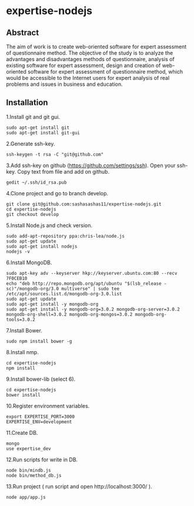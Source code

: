 expertise-nodejs
================

Abstract
-----------
   The aim of work is to create web-oriented software for expert assessment of
questionnaire method. The objective of the study is to analyze the advantages
and disadvantages methods of questionnaire, analysis of existing software for
expert assessment, design and creation of web-oriented software for expert
assessment of questionnaire method, which would be accessible to the Internet
users for expert analysis of real problems and issues in business and education.

Installation
-----------
1.Install git and git gui.

```
sudo apt-get install git
sudo apt-get install git-gui
```

2.Generate  ssh-key.

```
ssh-keygen -t rsa -C "git@github.com"
```

3.Add ssh-key on github (https://github.com/settings/ssh). Open your ssh-key. Copy text from file and add on github.

```
gedit ~/.ssh/id_rsa.pub
```

4.Clone project and go to branch develop.

```
git clone git@github.com:sashasashas11/expertise-nodejs.git
cd expertise-nodejs
git checkout develop
```

5.Install Node.js and check version.

```
sudo add-apt-repository ppa:chris-lea/node.js
sudo apt-get update
sudo apt-get install nodejs
nodejs -v
```

6.Install MongoDB.

```
sudo apt-key adv --keyserver hkp://keyserver.ubuntu.com:80 --recv 7F0CEB10
echo "deb http://repo.mongodb.org/apt/ubuntu "$(lsb_release -sc)"/mongodb-org/3.0 multiverse" | sudo tee /etc/apt/sources.list.d/mongodb-org-3.0.list
sudo apt-get update
sudo apt-get install -y mongodb-org
sudo apt-get install -y mongodb-org=3.0.2 mongodb-org-server=3.0.2 mongodb-org-shell=3.0.2 mongodb-org-mongos=3.0.2 mongodb-org-tools=3.0.2
```

7.Install Bower.

```
sudo npm install bower -g
```

8.Install nmp.

```
cd expertise-nodejs
npm install
```

9.Install bower-lib (select 6).

```
cd expertise-nodejs
bower install
```

10.Register environment variables.

```
export EXPERTISE_PORT=3000
EXPERTISE_ENV=development
```

11.Create DB.

```
mongo
use expertise_dev
```

12.Run scripts for write in DB.

```
node bin/mindb.js
node bin/method_db.js
```

13.Run project ( run script and open http://localhost:3000/ ).

```
node app/app.js
```